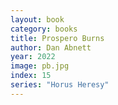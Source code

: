 ```yaml
---
layout: book
category: books
title: Prospero Burns
author: Dan Abnett
year: 2022
image: pb.jpg
index: 15
series: "Horus Heresy"
---
```

